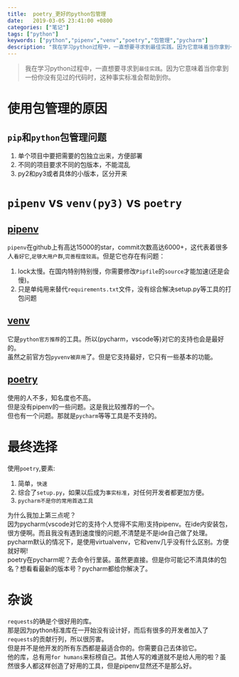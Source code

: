 ```yaml
---
title:  poetry_更好的python包管理
date:   2019-03-05 23:41:00 +0800
categories: ["笔记"]
tags: ["python"]
keywords: ["python","pipenv","venv","poetry","包管理","pycharm"]
description: "我在学习python过程中，一直想要寻求到最佳实践。因为它意味着当你拿到一份你没有见过的代码时，这种事实标准会帮助到你"
---
```


> 我在学习python过程中，一直想要寻求到`最佳实践`。因为它意味着当你拿到一份你没有见过的代码时，这种事实标准会帮助到你。

使用包管理的原因
===
`pip`和`python`包管理问题
---
1. 单个项目中要把需要的包独立出来，方便部署
2. 不同的项目要求不同的包版本，不能混乱
3. py2和py3或者具体的小版本，区分开来

`pipenv` vs `venv(py3)` vs `poetry`
===
[pipenv](https://github.com/pypa/pipenv)
---
`pipenv`在github上有高达15000的star，commit次数高达6000+，这代表着很多人`看好它`,`足够大用户群`,`完善程度较高`。但是它也存在有问题：  
1. lock太慢。在国内特别特别慢，你需要修改`Pipfile`的`source`才能加速(还是会慢)。
2. 只是单纯用来替代`requirements.txt`文件，没有综合解决setup.py等工具的打包问题

[venv](https://docs.python.org/3/library/venv.html)
---
它是`python官方推荐`的工具。所以(pycharm，vscode等)对它的支持也会是最好的。  
虽然之前官方包`pyvenv被弃用`了。但是它支持最好，它只有一些基本的功能。

[poetry](https://github.com/sdispater/poetry)
---
使用的人不多，知名度也不高。  
但是没有pipenv的一些问题。这是我比较推荐的一个。  
但也有一个问题。那就是`pycharm`等等工具是不支持的。

最终选择
===
使用`poetry`,要素:  
1. 简单，`快速`  
2. 综合了`setup.py`，如果以后成为`事实标准`，对任何开发者都更加方便。  
3. `pycharm不是你的常用首选工具`  

为什么我加上第三点呢？  
因为pycharm(vscode对它的支持个人觉得不实用)支持pipenv。在ide内安装包，很方便啊。而且我没有遇到速度慢的问题,不清楚是不是ide自己做了处理。  
pycharm默认的情况下，是使用virtualvenv，它和venv几乎没有什么区别。方便就好啊!  
poetry在pycharm呢？去命令行里装。虽然更直接。但是你可能记不清具体的包名？想看看最新的版本号？pycharm都给你解决了。


杂谈
===
`requests`的确是个很好用的库。  
那是因为python标准库在一开始没有设计好，而后有很多的开发者加入了`requests`的贡献行列，所以很厉害。  
但是并不是他开发的所有东西都是最适合你的。你需要自己去体验它。  
他的库，总有用`for humans`来标榜自己。其他人写的难道就不是给人用的啦？虽然很多人都这样创造了好用的工具，但是pipenv显然还不是那么好。